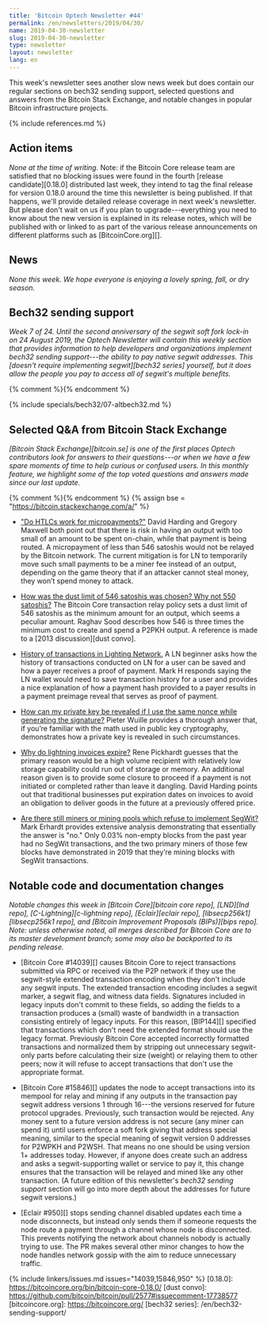 ```yaml
---
title: 'Bitcoin Optech Newsletter #44'
permalink: /en/newsletters/2019/04/30/
name: 2019-04-30-newsletter
slug: 2019-04-30-newsletter
type: newsletter
layout: newsletter
lang: en
---
```

This week's newsletter sees another slow news week but does contain our
regular sections on bech32 sending support, selected questions and
answers from the Bitcoin Stack Exchange, and notable changes in popular
Bitcoin infrastructure projects.

{% include references.md %}

## Action items

*None at the time of writing.*  Note: if the Bitcoin Core release team
are satisfied that no blocking issues were found in the fourth [release
candidate][0.18.0] distributed last week, they intend to tag the final
release for version 0.18.0 around the time this newsletter is being
published.  If that happens, we'll provide detailed release coverage in
next week's newsletter.  But please don't wait on us if you plan to
upgrade---everything you need to know about the new version is explained
in its release notes, which will be published with or linked to as part
of the various release announcements on different platforms such as
[BitcoinCore.org][].

## News

*None this week.  We hope everyone is enjoying a lovely spring, fall, or
dry season.*

## Bech32 sending support

*Week 7 of 24.  Until the second anniversary of the segwit soft
fork lock-in on 24 August 2019, the Optech Newsletter will contain this
weekly section that provides information to help developers and
organizations implement bech32 sending support---the ability to pay
native segwit addresses.  This [doesn't require implementing
segwit][bech32 series] yourself, but it does allow the people you pay to
access all of segwit's multiple benefits.*

{% comment %}<!-- weekly reminder for harding: check Bech32 Adoption
wiki page for changes -->{% endcomment %}

{% include specials/bech32/07-altbech32.md %}

## Selected Q&A from Bitcoin Stack Exchange

*[Bitcoin Stack Exchange][bitcoin.se] is one of the first places Optech
contributors look for answers to their questions---or when we have a
few spare moments of time to help curious or confused users.  In
this monthly feature, we highlight some of the top voted questions and
answers made since our last update.*

{% comment %}<!-- https://bitcoin.stackexchange.com/search?tab=votes&q=created%3a1m..%20is%3aanswer -->{%
endcomment %}
{% assign bse = "https://bitcoin.stackexchange.com/a/" %}

- ["Do HTLCs work for micropayments?"]({{bse}}85650) David Harding
  and Gregory Maxwell both point out that there is risk in having an output
  with too small of an amount to be spent on-chain, while that payment
  is being routed. A micropayment of less than 546 satoshis would not
  be relayed by the Bitcoin network. The current mitigation is for LN to
  temporarily move such small payments to be a miner fee instead of an
  output, depending on the game theory that if an attacker cannot steal
  money, they won’t spend money to attack.

- [How was the dust limit of 546 satoshis was chosen? Why not 550 satoshis?]({{bse}}86068)
  The Bitcoin Core transaction relay policy
  sets a dust limit of 546 satoshis as the minimum amount for an output,
  which seems a peculiar amount. Raghav Sood describes how 546 is three
  times the minimum cost to create and spend a P2PKH output. A reference
  is made to a [2013 discussion][dust convo].

- [History of transactions in Lighting Network.]({{bse}}85901) A LN
  beginner asks how the history of transactions conducted on LN for a
  user can be saved and how a payer receives a proof of payment. Mark H
  responds saying the LN wallet would need to save transaction history
  for a user and provides a nice explanation of how a payment hash
  provided to a payer results in a payment preimage reveal that serves
  as proof of payment.

- [How can my private key be revealed if I use the same nonce while generating the signature?]({{bse}}85638)
  Pieter Wuille provides a
  thorough answer that, if you’re familiar with the math used in
  public key cryptography, demonstrates how a private
  key is revealed in such circumstances.

- [Why do lightning invoices expire?]({{bse}}85981) Rene Pickhardt
  guesses that the primary reason would be a high
  volume recipient with relatively low storage capability could run out
  of storage or memory. An additional reason given is to provide some closure to
  proceed if a payment is not initiated or completed rather than leave
  it dangling. David Harding points out that traditional businesses put
  expiration dates on invoices to avoid an obligation to deliver goods in the
  future at a previously offered price.

- [Are there still miners or mining pools which refuse to implement SegWit?]({{bse}}86208)
  Mark Erhardt provides extensive analysis demonstrating
  that essentially the answer is "no." Only 0.03% non-empty blocks from
  the past year had no SegWit transactions, and the two primary miners of
  those few blocks have demonstrated in 2019 that they’re mining blocks
  with SegWit transactions.

## Notable code and documentation changes

*Notable changes this week in [Bitcoin Core][bitcoin core repo],
[LND][lnd repo], [C-Lightning][c-lightning repo], [Eclair][eclair repo],
[libsecp256k1][libsecp256k1 repo], and [Bitcoin Improvement Proposals
(BIPs)][bips repo].  Note: unless otherwise noted, all merges described
for Bitcoin Core are to its master development branch; some may also be
backported to its pending release.*

- [Bitcoin Core #14039][] causes Bitcoin Core to reject transactions
  submitted via RPC or received via the P2P network
  if they use the segwit-style extended transaction encoding when they
  don't include any segwit inputs.  The extended transaction encoding
  includes a segwit marker, a segwit flag, and witness data fields.
  Signatures included in legacy inputs don't commit to these fields, so
  adding the fields to a transaction produces a (small) waste of
  bandwidth in a transaction consisting entirely of legacy inputs.  For
  this reason, [BIP144][] specified that transactions which don't need
  the extended format should use the legacy format.  Previously Bitcoin Core accepted
  incorrectly formatted transactions and normalized them by stripping out
  unnecessary segwit-only parts before calculating their size (weight) or
  relaying them to other peers; now it will refuse to accept
  transactions that don't use the appropriate format.

- [Bitcoin Core #15846][] updates the node to accept transactions into
  its mempool for relay and mining if any outputs in the transaction pay
  segwit address versions 1 through 16---the versions reserved for
  future protocol upgrades.  Previously, such transaction would be
  rejected.  Any money sent to a future version address is not secure
  (any miner can spend it) until users enforce a soft fork giving that
  address special meaning, similar to the special meaning of segwit
  version 0 addresses for P2WPKH and P2WSH.  That means no one should be
  using version 1+ addresses today.  However, if anyone does create such
  an address and asks a segwit-supporting wallet or service to pay it,
  this change ensures that the transaction will be relayed and mined
  like any other transaction.  (A future edition of
  this newsletter's *bech32 sending support* section will go into more
  depth about the addresses for future segwit versions.)

- [Eclair #950][] stops sending channel disabled updates each time a
  node disconnects, but instead only sends them if someone requests the
  node route a payment through a channel whose node is disconnected.
  This prevents notifying the network about channels nobody is actually
  trying to use.  The PR makes several other minor changes to how the
  node handles network gossip with the aim to reduce unnecessary
  traffic.

{% include linkers/issues.md issues="14039,15846,950" %}
[0.18.0]: https://bitcoincore.org/bin/bitcoin-core-0.18.0/
[dust convo]: https://github.com/bitcoin/bitcoin/pull/2577#issuecomment-17738577
[bitcoincore.org]: https://bitcoincore.org/
[bech32 series]: /en/bech32-sending-support/
